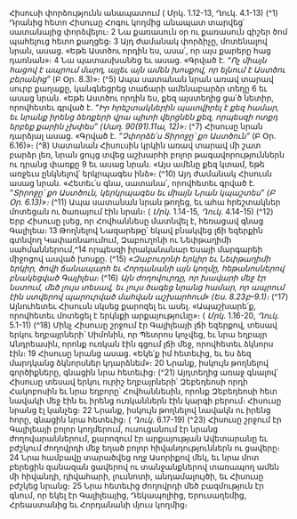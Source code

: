 
Հիսուսի փորձությունն անապատում
( Մրկ. 1.12-13, Ղուկ. 4.1-13)
(^1) Դրանից հետո Հիսուսը Հոգու կողմից անապատ տարվեց՝ սատանայից փորձվելու։ 2 Նա քառասուն օր ու
քառասուն գիշեր ծոմ պահելուց հետո քաղցեց։ 3 Այդ ժամանակ փորձիչը, մոտենալով նրան, ասաց. «Եթե Աստծու որդին
ես, ասա՛, որ այս քարերը հաց դառնան»։ 4 Նա պատասխանեց եւ ասաց. «Գրված է. _“Ոչ միայն հացով է ապրում մարդ, այլեւ
այն ամեն խոսքով, որ ելնում է Աստծու բերանից”_ (Բ Օր. 8.3)»։
(^5) Ապա սատանան նրան առավ տարավ սուրբ քաղաքը, կանգնեցրեց տաճարի ամենաբարձր տեղը 6 եւ ասաց նրան.
«Եթե Աստծու որդին ես, քեզ այստեղից ցա՛ծ նետիր, որովհետեւ գրված է.
_“Իր հրեշտակներին պատվիրել է քեզ համար,
եւ նրանք իրենց ձեռքերի վրա պիտի վերցնեն քեզ,
որպեսզի ոտքդ երբեք քարին չխփես” (Սաղ. 90(91).11ա, 12)»։_
(^7) Հիսուսը նրան դարձյալ ասաց. «Գրված է. _“Չփորձե՛ս Տիրոջը՝ քո Աստծուն”_ (Բ Օր. 6.16)»։
(^8) Սատանան Հիսուսին կրկին առավ տարավ մի շատ բարձր լեռ, նրան ցույց տվեց աշխարհի բոլոր
թագավորություններն ու դրանց փառքը 9 եւ ասաց նրան. «Այս ամենը քեզ կտամ, եթե առջեւս ընկնելով՝ երկրպագես
ինձ»։
(^10) Այդ ժամանակ Հիսուսն ասաց նրան. «Հետեւ՛ս գնա, սատանա՛, որովհետեւ գրված է.
_“Տիրոջը՝ քո Աստծուն, կերկրպագես
եւ միայն Նրան կպաշտես” (Բ Օր. 6.13)»։_
(^11) Ապա սատանան նրան թողեց, եւ ահա հրեշտակներ մոտեցան ու ծառայում էին նրան։
( _Մրկ_. 1.14-15, _Ղուկ_. 4.14-15)
(^12) Երբ Հիսուսը լսեց, որ Հովհաննեսը մատնվել է, հեռացավ գնաց Գալիլեա։ 13 Թողնելով Նազարեթը՝ եկավ բնակվեց
լճի եզերքին գտնվող Կափառնաումում, Զաբուղոնի ու Նեփթաղիմի սահմաններում,^14 որպեսզի իրականանար Եսայի
մարգարեի միջոցով ասված խոսքը.
(^15) _«Զաբուղոնի երկիր եւ Նեփթաղիմի երկիր,
ծովի ճանապարհ եւ Հորդանանի այն կողմը,
հեթանոսներով բնակեցված Գալիլեա։_
(^16) _Այն ժողովուրդը, որ խավարի մեջ էր նստում,
մեծ լույս տեսավ,
եւ լույս ծագեց նրանց համար,
որ ապրում էին ստվերով պարուրված մահվան աշխարհում» (Ես. 8.23բ–9.1)։_
(^17) Այնուհետեւ Հիսուսն սկսեց քարոզել եւ ասել. «Ապաշխարե՛ք, որովհետեւ մոտեցել է երկնքի արքայությունը»։
( _Մրկ_. 1.16-20, _Ղուկ_. 5.1-11)
(^18) Մինչ Հիսուսը շրջում էր Գալիլեայի լճի եզերքով, տեսավ երկու եղբայրների՝ Սիմոնին, որ Պետրոս կոչվեց, եւ նրա
եղբայր Անդրեասին, որոնք ուռկան էին գցում լճի մեջ, որովհետեւ ձկնորս էին։ 19 Հիսուսը նրանց ասաց. «Եկե՛ք իմ
հետեւից, եւ ես ձեզ մարդկանց ձկնորսներ կդարձնեմ»։ 20 Նրանք, իսկույն թողնելով գործիքները, գնացին նրա հետեւից։
(^21) Այդտեղից առաջ գնալով՝ Հիսուսը տեսավ երկու ուրիշ եղբայրների՝ Զեբեդեոսի որդի Հակոբոսին եւ նրա եղբորը՝
Հովհաննեսին, որոնք Զեբեդեոսի հետ նավակի մեջ էին եւ իրենց ուռկաններն էին կարգի բերում։ Հիսուսը նրանց էլ
կանչեց։ 22 Նրանք, իսկույն թողնելով նավակն ու իրենց հորը, գնացին նրա հետեւից։
( _Ղուկ_. 6.17-19)
(^23) Հիսուսը շրջում էր Գալիլեայի բոլոր կողմերում, ուսուցանում էր նրանց ժողովարաններում, քարոզում էր
արքայության Ավետարանը եւ բժշկում ժողովրդի մեջ եղած բոլոր հիվանդություններն ու ցավերը։ 24 Նրա համբավը
տարածվեց ողջ Ասորիքով մեկ, եւ նրա մոտ բերեցին զանազան ցավերով ու տանջանքներով տառապող ամեն մի
հիվանդի, դիվահարի, լուսնոտի, անդամալույծի, եւ Հիսուսը բժշկեց նրանց։ 25 Նրա հետեւից ժողովրդի մեծ բազմություն
էր գնում, որ եկել էր Գալիլեայից, Դեկապոլիից, Երուսաղեմից, Հրեաստանից եւ Հորդանանի մյուս կողմից։
